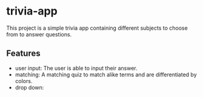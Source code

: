 # trivia-app
This project is a simple trivia app containing different subjects to choose from to answer questions. 

## Features
* user input: The user is able to input their answer.
* matching: A matching quiz to match alike terms and are differentiated by colors.
* drop down: 

